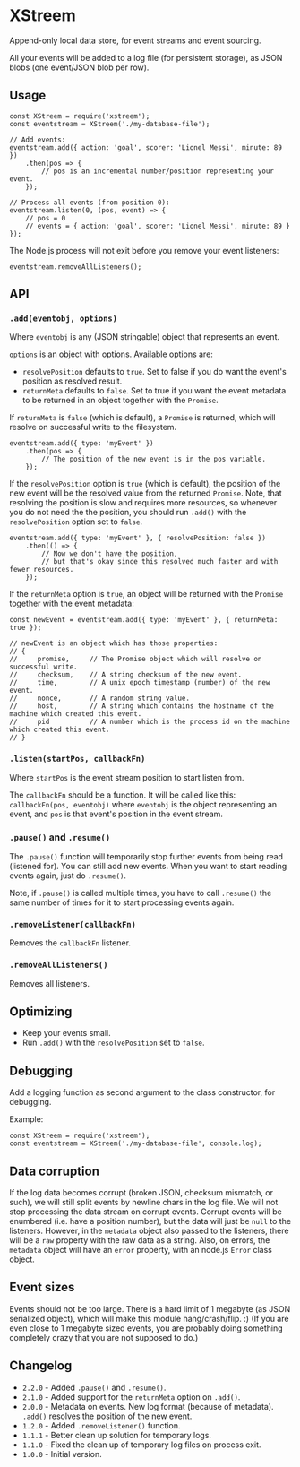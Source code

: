 XStreem
=======

Append-only local data store, for event streams and event sourcing.

All your events will be added to a log file (for persistent storage), as JSON blobs (one event/JSON blob per row).

Usage
-----

```
const XStreem = require('xstreem');
const eventstream = XStreem('./my-database-file');

// Add events:
eventstream.add({ action: 'goal', scorer: 'Lionel Messi', minute: 89 })
    .then(pos => {
        // pos is an incremental number/position representing your event.
    });

// Process all events (from position 0):
eventstream.listen(0, (pos, event) => {
    // pos = 0
    // events = { action: 'goal', scorer: 'Lionel Messi', minute: 89 }
});
```

The Node.js process will not exit before you remove your event listeners:

```
eventstream.removeAllListeners();
```

API
---

### `.add(eventobj, options)`

Where `eventobj` is any (JSON stringable) object that represents an event.

`options` is an object with options. Available options are:

* `resolvePosition` defaults to `true`. Set to false if you do want the event's position as resolved result.
* `returnMeta` defaults to `false`. Set to true if you want the event metadata to be returned in an object together with the `Promise`.

If `returnMeta` is `false` (which is default), a `Promise` is returned, which will resolve on successful write to the filesystem.

```
eventstream.add({ type: 'myEvent' })
    .then(pos => {
        // The position of the new event is in the pos variable.
    });
```

If the `resolvePosition` option is `true` (which is default), the position of the new event will be the resolved value from the returned `Promise`.
Note, that resolving the position is slow and requires more resources, so whenever you do not need the the position,
you should run `.add()` with the `resolvePosition` option set to `false`.

```
eventstream.add({ type: 'myEvent' }, { resolvePosition: false })
    .then(() => {
        // Now we don't have the position,
        // but that's okay since this resolved much faster and with fewer resources.
    });
```

If the `returnMeta` option is `true`, an object will be returned with the `Promise` together with the event metadata:

```
const newEvent = eventstream.add({ type: 'myEvent' }, { returnMeta: true });

// newEvent is an object which has those properties:
// {
//     promise,     // The Promise object which will resolve on successful write.
//     checksum,    // A string checksum of the new event.
//     time,        // A unix epoch timestamp (number) of the new event.
//     nonce,       // A random string value.
//     host,        // A string which contains the hostname of the machine which created this event.
//     pid          // A number which is the process id on the machine which created this event.
// }
```

### `.listen(startPos, callbackFn)`

Where `startPos` is the event stream position to start listen from.

The `callbackFn` should be a function. It will be called like this:
`callbackFn(pos, eventobj)` where `eventobj` is the object representing an event,
and `pos` is that event's position in the event stream.

### `.pause()` and `.resume()`

The `.pause()` function will temporarily stop further events from being read (listened for). You can still add new events.
When you want to start reading events again, just do `.resume()`.

Note, if `.pause()` is called multiple times, you have to call `.resume()` the same number of times for it to start processing events again.

### `.removeListener(callbackFn)`

Removes the `callbackFn` listener.

### `.removeAllListeners()`

Removes all listeners.

Optimizing
----------

* Keep your events small.
* Run `.add()` with the `resolvePosition` set to `false`.

Debugging
---------

Add a logging function as second argument to the class constructor, for debugging.

Example:

```
const XStreem = require('xstreem');
const eventstream = XStreem('./my-database-file', console.log);
```

Data corruption
---------------

If the log data becomes corrupt (broken JSON, checksum mismatch, or such), we will still split events by newline chars in the log file.
We will not stop processing the data stream on corrupt events.
Corrupt events will be enumbered (i.e. have a position number), but the data will just be `null` to the listeners.
However, in the `metadata` object also passed to the listeners, there will be a `raw` property with the raw data as a string.
Also, on errors, the `metadata` object will have an `error` property, with an node.js `Error` class object.

Event sizes
-----------

Events should not be too large.
There is a hard limit of 1 megabyte (as JSON serialized object), which will make this module hang/crash/flip. :)
(If you are even close to 1 megabyte sized events, you are probably doing something completely crazy that you are not supposed to do.)

Changelog
---------

* `2.2.0` - Added `.pause()` and `.resume()`.
* `2.1.0` - Added support for the `returnMeta` option on `.add()`.
* `2.0.0` - Metadata on events. New log format (because of metadata). `.add()` resolves the position of the new event.
* `1.2.0` - Added `.removeListener()` function.
* `1.1.1` - Better clean up solution for temporary logs.
* `1.1.0` - Fixed the clean up of temporary log files on process exit.
* `1.0.0` - Initial version.
